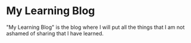 # My Learning Blog
"My Learning Blog" is the blog where I will put all the things that I am not ashamed of sharing that I have learned.
